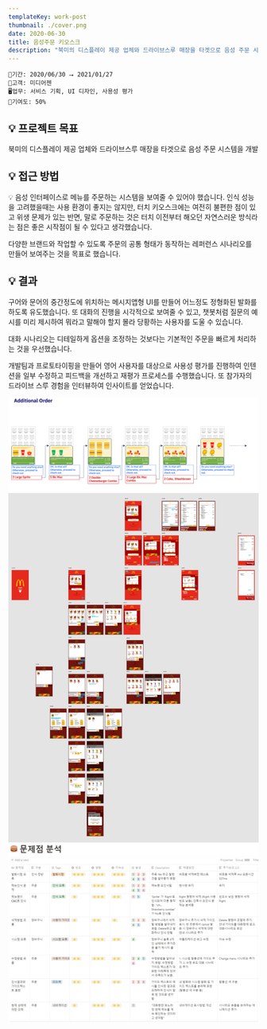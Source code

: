 ```yaml
---
templateKey: work-post
thumbnail: ./cover.png
date: 2020-06-30
title: 음성주문 키오스크
description: "북미의 디스플레이 제공 업체와 드라이브스루 매장을 타겟으로 음성 주문 시스템을 개발"
---
```

```
📅기간: 2020/06/30 ⭢ 2021/01/27
🤝고객: 미디어젠
🖥️업무: 서비스 기획, UI 디자인, 사용성 평가
🎯기여도: 50%
```

## 💡 프로젝트 목표
북미의 디스플레이 제공 업체와 드라이브스루 매장을 타겟으로 음성 주문 시스템을 개발

## 💡 접근 방법
💡 음성 인터페이스로 메뉴를 주문하는 시스템을 보여줄 수 있어야 했습니다. 인식 성능을 고려했을때는 사용 환경이 좋지는 않지만, 터치 키오스크에는 여전히 불편한 점이 있고 위생 문제가 있는 반면, 말로 주문하는 것은 터치 이전부터 해오던 자연스러운 방식라는 점은 좋은 시작점이 될 수 있다고 생각했습니다.

다양한 브랜드와 작업할 수 있도록 주문의 공통 형태가 동작하는 레퍼런스 시나리오를 만들어 보여주는 것을 목표로 했습니다.

## 💡 결과
구어와 문어의 중간정도에 위치하는 메시지앱형 UI를 만들어 어느정도 정형화된 발화를 하도록 유도했습니다. 또 대화의 진행을 시각적으로 보여줄 수 있고, 챗봇처럼 질문의 예시를 미리 제시하여 뭐라고 말해야 할지 몰라 당황하는 사용자를 도울 수 있습니다.

대화 시나리오는 디테일하게 옵션을 조정하는 것보다는 기본적인 주문을 빠르게 처리하는 것을 우선했습니다.

개발팀과 프로토타이핑을 만들어 영어 사용자를 대상으로 사용성 평가를 진행하여 인텐션을 일부 수정하고 피드백을 개선하고 재평가 프로세스를 수행했습니다. 또 참가자의 드라이브 스루 경험을 인터뷰하여 인사이트를 얻었습니다.

![주문 시나리오](./Voice-Kiosk-001.png)
![화면 디자인](./Voice-Kiosk-002.png)
![사용성 평가](./Voice-Kiosk-003.png)